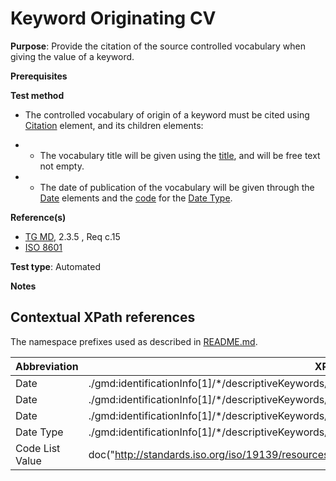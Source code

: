 # Keyword Originating CV

**Purpose**: Provide the citation of the source controlled vocabulary when giving the value of a keyword.

**Prerequisites**

**Test method**
*  The controlled vocabulary of origin of a keyword must be cited using [Citation](#citation) element, and its children elements:

*  - The vocabulary title will be given using the [title](#title), and will be free text not empty.

*  - The date of publication of the vocabulary will be given through the [Date](#date) elements and the [code](#codeListValue) for the [Date Type](#dateType).

**Reference(s)**	 

* [TG MD](http://inspire.ec.europa.eu/id/ats/metadata/2.0/common/README#ref_TG_MD), 2.3.5 , Req c.15
* [ISO 8601](http://inspire.ec.europa.eu/id/ats/metadata/2.0/common/README#ref_ISO_8601)


**Test type**: Automated

**Notes**


## Contextual XPath references

The namespace prefixes used as described in [README.md](http://inspire.ec.europa.eu/id/ats/metadata/2.0/common/README#namespaces).

Abbreviation                                   |  XPath expression (relative to gmd:MD_Metadata)
-----------------------------------------------| -------------------------------------------------------------------------
<a name="citation"></a> Date  | ./gmd:identificationInfo[1]/\*/descriptiveKeywords/\*/gmd:thesaurusName/gmd:CI_Citation
<a name="title"></a> Date  | ./gmd:identificationInfo[1]/\*/descriptiveKeywords/\*/gmd:thesaurusName/gmd:CI_Citation/gmd:title
<a name="date"></a> Date  | ./gmd:identificationInfo[1]/\*/descriptiveKeywords/\*/gmd:thesaurusName/\*/gmd:date/gmd:CI_Date/gmd:date[1]/gco:Date
<a name="dateType"></a> Date Type | ./gmd:identificationInfo[1]/\*/descriptiveKeywords/\*/gmd:date/gmd:CI_Date/gmd:date[1]/\*/gmd:dateType/gmd:CI_DateTypeCode/@codeListValue
<a name="codeListValue"></a> Code List Value | doc("http://standards.iso.org/iso/19139/resources/gmxCodelists.xml)//gmx:CodeListDictionary[@gml:id='CI_DateTypeCode']//gml:identifier/text()
